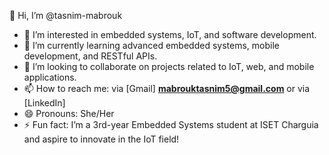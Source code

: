 👋 Hi, I’m @tasnim-mabrouk  
- 👀 I’m interested in embedded systems, IoT, and software development.  
- 🌱 I’m currently learning advanced embedded systems, mobile development, and RESTful APIs.  
- 💞️ I’m looking to collaborate on projects related to IoT, web, and mobile applications.  
- 📫 How to reach me: via [Gmail] **mabrouktasnim5@gmail.com** or via [LinkedIn]   
- 😄 Pronouns: She/Her  
- ⚡ Fun fact: I’m a 3rd-year Embedded Systems student at ISET Charguia and aspire to innovate in the IoT field!  

